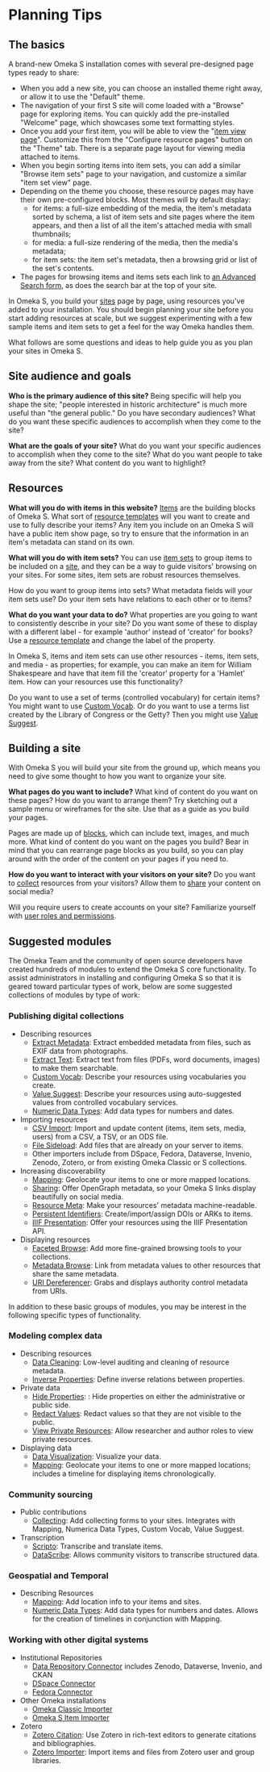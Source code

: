 # Planning Tips

## The basics

A brand-new Omeka S installation comes with several pre-designed page types ready to share:

- When you add a new site, you can choose an installed theme right away, or allow it to use the "Default" theme. 
- The navigation of your first S site will come loaded with a "Browse" page for exploring items. You can quickly add the pre-installed "Welcome" page, which showcases some text formatting styles. 
- Once you add your first item, you will be able to view the "[item view page](content/items.md#public-views-for-items)". Customize this from the "Configure resource pages" button on the "Theme" tab. There is a separate page layout for viewing media attached to items.
- When you begin sorting items into item sets, you can add a similar "Browse item sets" page to your navigation, and customize a similar "item set view" page. 
- Depending on the theme you choose, these resource pages may have their own pre-configured blocks. Most themes will by default display: 
	- for items: a full-size embedding of the media, the item's metadata sorted by schema, a list of item sets and site pages where the item appears, and then a list of all the item's attached media with small thumbnails;
	- for media: a full-size rendering of the media, then the media's metadata; 
	- for item sets: the item set's metadata, then a browsing grid or list of the set's contents.
- The pages for browsing items and items sets each link to [an Advanced Search form](search.md#public-views), as does the search bar at the top of your site.

In Omeka S, you build your [sites](../sites) page by page, using resources you've added to your installation. You should begin planning your site before you start adding resources at scale, but we suggest experimenting with a few sample items and item sets to get a feel for the way Omeka handles them.

What follows are some questions and ideas to help guide you as you plan your sites in Omeka S.

## Site audience and goals

**Who is the primary audience of this site?** Being specific will help you shape the site; "people interested in historic architecture" is much more useful than "the general public." Do you have secondary audiences? What do you want these specific audiences to accomplish when they come to the site?

**What are the goals of your site?** What do you want your specific audiences to accomplish when they come to the site? What do you want people to take away from the site? What content do you want to highlight?

## Resources

**What will you do with items in this website?**
[Items](../content/items/) are the building blocks of Omeka S. What sort of [resource templates](../content/resource-template/) will you want to create and use to fully describe your items? Any item you include on an Omeka S will have a public item show page, so try to ensure that the information in an item's metadata can stand on its own. 

**What will you do with item sets?**
You can use [item sets](../content/item-sets) to group items to be included on a [site](../sites), and they can be a way to guide visitors' browsing on your sites. For some sites, item sets are robust resources themselves.

How do you want to group items into sets? What metadata fields will your item sets use? Do your item sets have relations to each other or to items?

**What do you want your data to do?**
What properties are you going to want to consistently describe in your site? Do you want some of these to display with a different label - for example 'author' instead of 'creator' for books? Use a [resource template](../content/resource-template/) and change the label of the property.

In Omeka S, items and item sets can use other resources - items, item sets, and media - as properties; for example, you can make an item for William Shakespeare and have that item fill the 'creator' property for a 'Hamlet' item. How can your resources use this functionality?

Do you want to use a set of terms (controlled vocabulary) for certain items? You might want to use [Custom Vocab](../modules/customvocab/). Or do you want to use a terms list created by the Library of Congress or the Getty? Then you might use [Value Suggest](../modules/valuesuggest/).

## Building a site
With Omeka S you will build your site from the ground up, which means you need to give some thought to how you want to organize your site. 

**What pages do you want to include?** What kind of content do you want on these pages? How do you want to arrange them? Try sketching out a sample menu or wireframes for the site. Use that as a guide as you build your pages.

Pages are made up of [blocks](../sites/site_pages/#page-blocks), which can include text, images, and much more. What kind of content do you want on the pages you build? Bear in mind that you can rearrange page blocks as you build, so you can play around with the order of the content on your pages if you need to.

**How do you want to interact with your visitors on your site?** Do you want to [collect](../modules/collecting/) resources from your visitors? Allow them to [share](../modules/sharing/) your content on social media? 

Will you require users to create accounts on your site? Familiarize yourself with [user roles and permissions](admin/users.md).

## Suggested modules
The Omeka Team and the community of open source developers have created hundreds of modules to extend the Omeka S core functionality. To assist administrators in installing and configuring Omeka S so that it is geared toward particular types of work, below are some suggested collections of modules by type of work:

### Publishing digital collections

- Describing resources 
    - [Extract Metadata](https://omeka.org/s/modules/ExtractMetadata/): Extract embedded metadata from files, such as EXIF data from photographs.
    - [Extract Text](https://omeka.org/s/modules/ExtractText/): Extract text from files (PDFs, word documents, images) to make them searchable.   
    - [Custom Vocab](https://omeka.org/s/modules/CustomVocab/): Describe your resources using vocabularies you create.
    - [Value Suggest](https://omeka.org/s/modules/ValueSuggest/): Describe your resources using auto-suggested values from controlled vocabulary services. 
    - [Numeric Data Types](https://omeka.org/s/modules/NumericDataTypes/): Add data types for numbers and dates. 
- Importing resources
    - [CSV Import](https://omeka.org/s/modules/CSVImport/): Import and update content (items, item sets, media, users) from a CSV, a TSV, or an ODS file. 
    - [File Sideload](https://omeka.org/s/modules/FileSideload/): Add files that are already on your server to items. 
    - Other importers include from DSpace, Fedora, Dataverse, Invenio, Zenodo, Zotero, or from existing Omeka Classic or S collections.
- Increasing discoverability
    - [Mapping](https://omeka.org/s/modules/Mapping/): Geolocate your items to one or more mapped locations.
    - [Sharing](https://omeka.org/s/modules/Sharing/): Offer OpenGraph metadata, so your Omeka S links display beautifully on social media.
    - [Resource Meta](https://omeka.org/s/modules/ResourceMeta/): Make your resources' metadata machine-readable.
    - [Persistent Identifiers](https://omeka.org/s/modules/PersistentIdentifiers/): Create/import/assign DOIs or ARKs to items.
    - [IIIF Presentation](https://omeka.org/s/modules/IiifPresentation/): Offer your resources using the IIIF Presentation API.
- Displaying resources
    - [Faceted Browse](https://omeka.org/s/modules/FacetedBrowse/): Add more fine-grained browsing tools to your collections.
    - [Metadata Browse](https://omeka.org/s/modules/MetadataBrowse/): Link from metadata values to other resources that share the same metadata.
    - [URI Dereferencer](https://omeka.org/s/modules/UriDereferencer/): Grabs and displays authority control metadata from URIs. 

In addition to these basic groups of modules, you may be interest in the following specific types of functionality.

### Modeling complex data

- Describing resources
    - [Data Cleaning](https://omeka.org/s/modules/DataCleaning/): Low-level auditing and cleaning of resource metadata.
    - [Inverse Properties](https://omeka.org/s/modules/InverseProperties/): Define inverse relations between properties.
- Private data
    - [Hide Properties](https://omeka.org/s/modules/HideProperties/): : Hide properties on either the administrative or public side.  
    - [Redact Values](https://omeka.org/s/modules/RedactValues/): Redact values so that they are not visible to the public.
    - [View Private Resources](https://omeka.org/s/modules/ViewPrivateResources/): Allow researcher and author roles to view private resources.
- Displaying data
    - [Data Visualization](https://omeka.org/s/modules/Datavis/): Visualize your data.
    - [Mapping](https://omeka.org/s/modules/Mapping/): Geolocate your items to one or more mapped locations; includes a timeline for displaying items chronologically.

### Community sourcing

- Public contributions
    - [Collecting](https://omeka.org/s/modules/Collecting/): Add collecting forms to your sites. Integrates with Mapping, Numerica Data Types, Custom Vocab, Value Suggest.
- Transcription
    - [Scripto](https://omeka.org/s/modules/Scripto/): Transcribe and translate items.
    - [DataScribe](https://omeka.org/s/modules/Datascribe/): Allows community visitors to transcribe structured data.

### Geospatial and Temporal

- Describing Resources
    - [Mapping](https://omeka.org/s/modules/Mapping/): Add location info to your items and sites.
    - [Numeric Data Types](https://omeka.org/s/modules/NumericDataTypes/): Add data types for numbers and dates. Allows for the creation of timelines in conjunction with Mapping.
   
### Working with other digital systems

- Institutional Repositories
    - [Data Repository Connector](https://omeka.org/s/modules/DataRepositoryConnector/) includes Zenodo, Dataverse, Invenio, and CKAN
    - [DSpace Connector](https://omeka.org/s/modules/DspaceConnector/)
    - [Fedora Connector](https://omeka.org/s/modules/FedoraConnector/)
- Other Omeka installations
    - [Omeka Classic Importer](https://omeka.org/s/modules/Omeka2Importer/)
    - [Omeka S Item Importer](https://omeka.org/s/modules/Osii/)
- Zotero
    - [Zotero Citation](https://omeka.org/s/modules/ZoteroCitations/): Use Zotero in rich-text editors to generate citations and bibliographies.
    - [Zotero Importer](https://omeka.org/s/modules/ZoteroImport): Import items and files from Zotero user and group libraries.